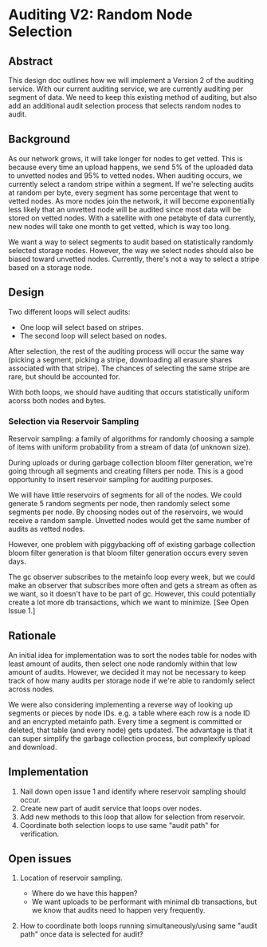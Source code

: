 # Auditing V2: Random Node Selection

## Abstract

This design doc outlines how we will implement a Version 2 of the auditing service.
With our current auditing service, we are currently auditing per segment of data.
We need to keep this existing method of auditing, but also add an additional audit selection process that selects random nodes to audit.

## Background

As our network grows, it will take longer for nodes to get vetted.
This is because every time an upload happens, we send 5% of the uploaded data to unvetted nodes and 95% to vetted nodes.
When auditing occurs, we currently select a random stripe within a segment.
If we're selecting audits at random per byte, every segment has some percentage that went to vetted nodes.
As more nodes join the network, it will become exponentially less likely that an unvetted node will be audited since most data will be stored on vetted nodes.
With a satellite with one petabyte of data currently, new nodes will take one month to get vetted, which is way too long.

We want a way to select segments to audit based on statistically randomly selected storage nodes.
However, the way we select nodes should also be biased toward unvetted nodes.
Currently, there's not a way to select a stripe based on a storage node.

## Design

Two different loops will select audits:
- One loop will select based on stripes.
- The second loop will select based on nodes.

After selection, the rest of the auditing process will occur the same way (picking a segment, picking a stripe, downloading all erasure shares associated with that stripe).
The chances of selecting the same stripe are rare, but should be accounted for.

With both loops, we should have auditing that occurs statistically uniform acorss both nodes and bytes.

### **Selection via Reservoir Sampling**

Reservoir sampling: a family of algorithms for randomly choosing a sample of items with uniform probability from a stream of data (of unknown size).

During uploads or during garbage collection bloom filter generation, we're going through all segments and creating filters per node.
This is a good opportunity to insert reservoir sampling for auditing purposes.

We will have little reservoirs of segments for all of the nodes.
We could generate 5 random segments per node, then randomly select some segments per node.
By choosing nodes out of the reservoirs, we would receive a random sample.
Unvetted nodes would get the same number of audits as vetted nodes.

However, one problem with piggybacking off of existing garbage collection bloom filter generation is that bloom filter generation occurs every seven days.

The gc observer subscribes to the metainfo loop every week, but we could make an observer that subscribes more often and gets a stream as often as we want, so it doesn't have to be part of gc.
However, this could potentially create a lot more db transactions, which we want to minimize.
[See Open Issue 1.]

## Rationale

An initial idea for implementation was to sort the nodes table for nodes with least amount of audits, then select one node randomly within that low amount of audits.
However, we decided it may not be necessary to keep track of how many audits per storage node if we're able to randomly select across nodes.

We were also considering implementing a reverse way of looking up segments or pieces by node IDs.
e.g. a table where each row is a node ID and an encrypted metainfo path.
Every time a segment is committed or deleted, that table (and every node) gets updated.
The advantage is that it can super simplify the garbage collection process, but complexify upload and download.

## Implementation

1. Nail down open issue 1 and identify where reservoir sampling should occur.
2. Create new part of audit service that loops over nodes.
3. Add new methods to this loop that allow for selection from reservoir.
4. Coordinate both selection loops to use same "audit path" for verification.

## Open issues

1. Location of reservoir sampling.
    - Where do we have this happen?
    - We want uploads to be performant with minimal db transactions, but we know that audits need to happen very frequently.

2. How to coordinate both loops running simultaneously/using same "audit path" once data is selected for audit?